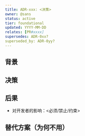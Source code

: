 ```yaml
---
title: ADR-xxx: <决策>
owner: @sans
status: active
tier: foundational
updated: YYYY-MM-DD
relates: [PR#xxxx]
supersedes: ADR-0xx?
superseded_by: ADR-0yy?
---
```


## 背景

## 决策

## 后果

- 对开发者的影响：<必须/禁止/约束>

## 替代方案（为何不用）
